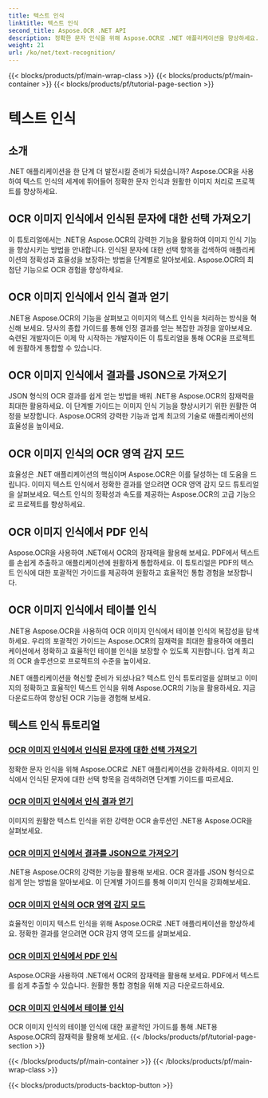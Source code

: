 ```yaml
---
title: 텍스트 인식
linktitle: 텍스트 인식
second_title: Aspose.OCR .NET API
description: 정확한 문자 인식을 위해 Aspose.OCR로 .NET 애플리케이션을 향상하세요. OCR 이미지 인식에서 선택 항목, 결과 및 JSON 형식을 얻는 방법에 대한 튜토리얼을 찾아보세요.
weight: 21
url: /ko/net/text-recognition/
---
```


{{< blocks/products/pf/main-wrap-class >}}
{{< blocks/products/pf/main-container >}}
{{< blocks/products/pf/tutorial-page-section >}}

# 텍스트 인식

## 소개

.NET 애플리케이션을 한 단계 더 발전시킬 준비가 되셨습니까? Aspose.OCR을 사용하여 텍스트 인식의 세계에 뛰어들어 정확한 문자 인식과 원활한 이미지 처리로 프로젝트를 향상하세요.

## OCR 이미지 인식에서 인식된 문자에 대한 선택 가져오기

이 튜토리얼에서는 .NET용 Aspose.OCR의 강력한 기능을 활용하여 이미지 인식 기능을 향상시키는 방법을 안내합니다. 인식된 문자에 대한 선택 항목을 검색하여 애플리케이션의 정확성과 효율성을 보장하는 방법을 단계별로 알아보세요. Aspose.OCR의 최첨단 기능으로 OCR 경험을 향상하세요.

## OCR 이미지 인식에서 인식 결과 얻기

.NET용 Aspose.OCR의 기능을 살펴보고 이미지의 텍스트 인식을 처리하는 방식을 혁신해 보세요. 당사의 종합 가이드를 통해 인정 결과를 얻는 복잡한 과정을 알아보세요. 숙련된 개발자이든 이제 막 시작하는 개발자이든 이 튜토리얼을 통해 OCR을 프로젝트에 원활하게 통합할 수 있습니다.

## OCR 이미지 인식에서 결과를 JSON으로 가져오기

JSON 형식의 OCR 결과를 쉽게 얻는 방법을 배워 .NET용 Aspose.OCR의 잠재력을 최대한 활용하세요. 이 단계별 가이드는 이미지 인식 기능을 향상시키기 위한 원활한 여정을 보장합니다. Aspose.OCR의 강력한 기능과 업계 최고의 기술로 애플리케이션의 효율성을 높이세요.

## OCR 이미지 인식의 OCR 영역 감지 모드

효율성은 .NET 애플리케이션의 핵심이며 Aspose.OCR은 이를 달성하는 데 도움을 드립니다. 이미지 텍스트 인식에서 정확한 결과를 얻으려면 OCR 영역 감지 모드 튜토리얼을 살펴보세요. 텍스트 인식의 정확성과 속도를 제공하는 Aspose.OCR의 고급 기능으로 프로젝트를 향상하세요.

## OCR 이미지 인식에서 PDF 인식

Aspose.OCR을 사용하여 .NET에서 OCR의 잠재력을 활용해 보세요. PDF에서 텍스트를 손쉽게 추출하고 애플리케이션에 원활하게 통합하세요. 이 튜토리얼은 PDF의 텍스트 인식에 대한 포괄적인 가이드를 제공하여 원활하고 효율적인 통합 경험을 보장합니다.

## OCR 이미지 인식에서 테이블 인식

.NET용 Aspose.OCR을 사용하여 OCR 이미지 인식에서 테이블 인식의 복잡성을 탐색하세요. 우리의 포괄적인 가이드는 Aspose.OCR의 잠재력을 최대한 활용하여 애플리케이션에서 정확하고 효율적인 테이블 인식을 보장할 수 있도록 지원합니다. 업계 최고의 OCR 솔루션으로 프로젝트의 수준을 높이세요.

.NET 애플리케이션을 혁신할 준비가 되셨나요? 텍스트 인식 튜토리얼을 살펴보고 이미지의 정확하고 효율적인 텍스트 인식을 위해 Aspose.OCR의 기능을 활용하세요. 지금 다운로드하여 향상된 OCR 기능을 경험해 보세요.
## 텍스트 인식 튜토리얼
### [OCR 이미지 인식에서 인식된 문자에 대한 선택 가져오기](./get-choices-for-recognized-characters/)
정확한 문자 인식을 위해 Aspose.OCR로 .NET 애플리케이션을 강화하세요. 이미지 인식에서 인식된 문자에 대한 선택 항목을 검색하려면 단계별 가이드를 따르세요.
### [OCR 이미지 인식에서 인식 결과 얻기](./get-recognition-result/)
이미지의 원활한 텍스트 인식을 위한 강력한 OCR 솔루션인 .NET용 Aspose.OCR을 살펴보세요.
### [OCR 이미지 인식에서 결과를 JSON으로 가져오기](./get-result-as-json/)
.NET용 Aspose.OCR의 강력한 기능을 활용해 보세요. OCR 결과를 JSON 형식으로 쉽게 얻는 방법을 알아보세요. 이 단계별 가이드를 통해 이미지 인식을 강화해보세요.
### [OCR 이미지 인식의 OCR 영역 감지 모드](./ocr-detect-areas-mode/)
효율적인 이미지 텍스트 인식을 위해 Aspose.OCR로 .NET 애플리케이션을 향상하세요. 정확한 결과를 얻으려면 OCR 감지 영역 모드를 살펴보세요.
### [OCR 이미지 인식에서 PDF 인식](./recognize-pdf/)
Aspose.OCR을 사용하여 .NET에서 OCR의 잠재력을 활용해 보세요. PDF에서 텍스트를 쉽게 추출할 수 있습니다. 원활한 통합 경험을 위해 지금 다운로드하세요.
### [OCR 이미지 인식에서 테이블 인식](./recognize-table/)
OCR 이미지 인식의 테이블 인식에 대한 포괄적인 가이드를 통해 .NET용 Aspose.OCR의 잠재력을 활용해 보세요.
{{< /blocks/products/pf/tutorial-page-section >}}

{{< /blocks/products/pf/main-container >}}
{{< /blocks/products/pf/main-wrap-class >}}

{{< blocks/products/products-backtop-button >}}
